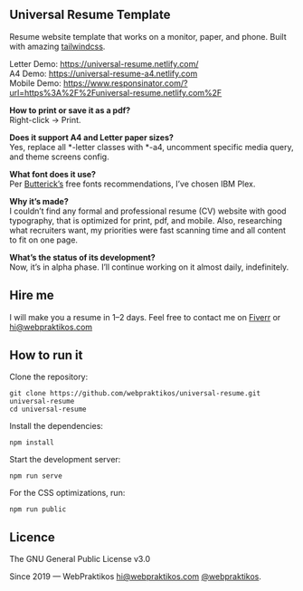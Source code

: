 ## Universal Resume Template

Resume website template that works on a monitor, paper, and phone.
Built with amazing [tailwindcss](https://tailwindcss.com/).

Letter Demo: https://universal-resume.netlify.com/  
A4 Demo: https://universal-resume-a4.netlify.com  
Mobile Demo: https://www.responsinator.com/?url=https%3A%2F%2Funiversal-resume.netlify.com%2F

**How to print or save it as a pdf?**  
Right-click -> Print.

**Does it support A4 and Letter paper sizes?**  
Yes, replace all *-letter classes with *-a4, uncomment specific media query, and theme screens config.

**What font does it use?**  
Per [Butterick’s](https://practicaltypography.com/) free fonts recommendations, I’ve chosen IBM Plex.

**Why it’s made?**  
I couldn’t find any formal and professional resume (CV) website with good typography, that is optimized for print, pdf, and mobile. Also, researching what recruiters want, my priorities were fast scanning time and all content to fit on one page. 

**What’s the status of its development?**  
Now, it’s in alpha phase. I’ll continue working on it almost daily, indefinitely.

## Hire me

I will make you a resume in 1–2 days. Feel free to contact me on [Fiverr](https://www.fiverr.com/webpraktikos/create-a-basic-website-in-wordpress-or-just-html) or hi@webpraktikos.com

## How to run it

Clone the repository:

```
git clone https://github.com/webpraktikos/universal-resume.git universal-resume
cd universal-resume
```

Install the dependencies:

```
npm install
```

Start the development server:

```
npm run serve
```

For the CSS optimizations, run:

```
npm run public
```

## Licence

The GNU General Public License v3.0

Since 2019 — WebPraktikos <hi@webpraktikos.com> [@webpraktikos](https://twitter.com/webpraktikos).
